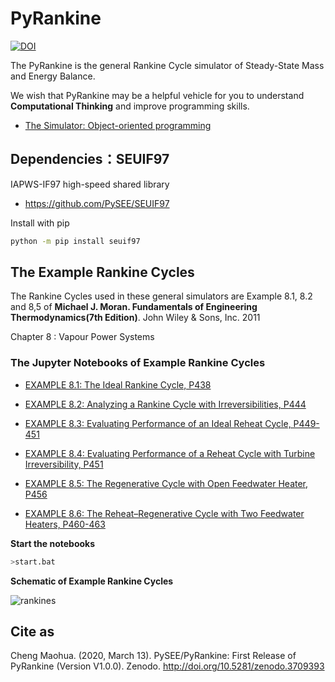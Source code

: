 # PyRankine

[![DOI](https://zenodo.org/badge/85393590.svg)](https://zenodo.org/badge/latestdoi/85393590)

The PyRankine is the general Rankine Cycle simulator of Steady-State Mass and Energy Balance.

We wish that PyRankine may be a helpful vehicle for you to understand **Computational Thinking** and improve programming skills.

* [The Simulator: Object-oriented programming](./sim-oop)

## Dependencies：SEUIF97

IAPWS-IF97 high-speed shared library

* https://github.com/PySEE/SEUIF97

Install with pip
```bash
python -m pip install seuif97
```

## The Example Rankine Cycles

The Rankine Cycles used in these general simulators are Example 8.1, 8.2 and 8,5 of **Michael J. Moran. Fundamentals of Engineering Thermodynamics(7th Edition)**. John Wiley & Sons, Inc. 2011

Chapter 8 : Vapour Power Systems 

### The Jupyter Notebooks of Example Rankine Cycles

* [EXAMPLE 8.1: The Ideal Rankine Cycle, P438](http://nbviewer.jupyter.org/github/PySEE/PyRankine/blob/master/notebook/RankineCycle81-82.ipynb)

* [EXAMPLE 8.2: Analyzing a Rankine Cycle with Irreversibilities,  P444](http://nbviewer.jupyter.org/github/PySEE/PyRankine/blob/master/notebook/RankineCycle81-82.ipynb)
  
* [EXAMPLE 8.3: Evaluating Performance of an Ideal Reheat Cycle, P449-451](http://nbviewer.jupyter.org/github/PySEE/PyRankine/blob/master/notebook/RankineCycle83-84.ipynb)

* [EXAMPLE 8.4: Evaluating Performance of a Reheat Cycle with Turbine Irreversibility, P451](http://nbviewer.jupyter.org/github/PySEE/PyRankine/blob/master/notebook/RankineCycle83-84.ipynb)

* [EXAMPLE 8.5: The Regenerative Cycle with Open Feedwater Heater, P456](http://nbviewer.jupyter.org/github/PySEE/PyRankine/blob/master/notebook/RankineCycle85.ipynb)

* [EXAMPLE 8.6: The Reheat–Regenerative Cycle with Two Feedwater Heaters, P460-463](http://nbviewer.jupyter.org/github/PySEE/PyRankine/blob/master/notebook/RankineCycle86.ipynb)

**Start the notebooks**

```bash
>start.bat
```

**Schematic of Example Rankine Cycles**

![rankines](./notebook/img/rankines.jpg)

## Cite as

Cheng Maohua. (2020, March 13). PySEE/PyRankine: First Release of PyRankine (Version V1.0.0). Zenodo. http://doi.org/10.5281/zenodo.3709393
